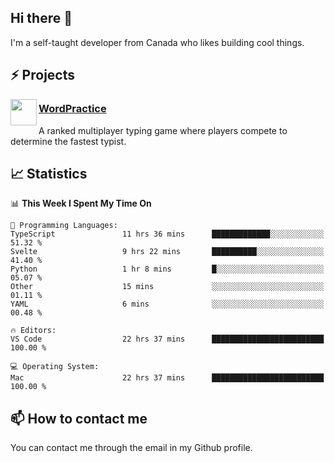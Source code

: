 <h2>Hi there 👋</h2>

<p>I'm a self-taught developer from Canada who likes building cool things.</p>

<h2>⚡ Projects</h2>

<img align="left" src="https://i.imgur.com/6RT8VFO.png" width="42" height="42" />
<h3><a target="_blank" href="https://wordpractice.io/">WordPractice</a></h3>
<p>A ranked multiplayer typing game where players compete to determine the fastest typist.</p>

<h2>📈 Statistics</h2>

<!--START_SECTION:waka-->
📊 **This Week I Spent My Time On** 

```text
💬 Programming Languages: 
TypeScript               11 hrs 36 mins      █████████████░░░░░░░░░░░░   51.32 % 
Svelte                   9 hrs 22 mins       ██████████░░░░░░░░░░░░░░░   41.40 % 
Python                   1 hr 8 mins         █░░░░░░░░░░░░░░░░░░░░░░░░   05.07 % 
Other                    15 mins             ░░░░░░░░░░░░░░░░░░░░░░░░░   01.11 % 
YAML                     6 mins              ░░░░░░░░░░░░░░░░░░░░░░░░░   00.48 % 

🔥 Editors: 
VS Code                  22 hrs 37 mins      █████████████████████████   100.00 % 

💻 Operating System: 
Mac                      22 hrs 37 mins      █████████████████████████   100.00 % 
```


<!--END_SECTION:waka-->

<h2>📫 How to contact me</h2>

You can contact me through the email in my Github profile.

